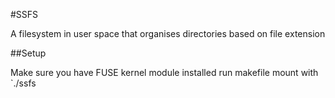 #SSFS

A filesystem in user space that organises directories based on file extension

##Setup

Make sure you have FUSE kernel module installed
run makefile
mount with `./ssfs <mountpoint> <scandir>


